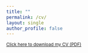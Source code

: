 ```yaml
---
title: ""
permalink: /cv/
layout: single
author_profile: false
---
```


<small> <a href="/files/Onsel Gurel Bayrali_CV_July.pdf" target="_blank">Click here to download my CV (PDF)</a>
